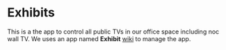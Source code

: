 # Exhibits

This is a the app to control all public TVs in our office space including noc wall TV. We uses an app named **Exhibit** [wiki]() to manage the app. 
